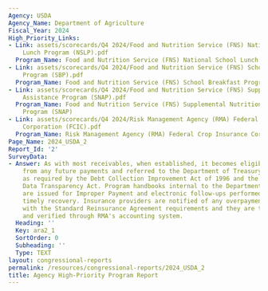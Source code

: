 ```yaml
---
Agency: USDA
Agency_Name: Department of Agriculture
Fiscal_Year: 2024
High_Priority_Links:
- Link: assets/scorecards/Q4 2024/Food and Nutrition Service (FNS) National School
    Lunch Program (NSLP).pdf
  Program_Name: Food and Nutrition Service (FNS) National School Lunch Program (NSLP)
- Link: assets/scorecards/Q4 2024/Food and Nutrition Service (FNS) School Breakfast
    Program (SBP).pdf
  Program_Name: Food and Nutrition Service (FNS) School Breakfast Program (SBP)
- Link: assets/scorecards/Q4 2024/Food and Nutrition Service (FNS) Supplemental Nutrition
    Assistance Program (SNAP).pdf
  Program_Name: Food and Nutrition Service (FNS) Supplemental Nutrition Assistance
    Program (SNAP)
- Link: assets/scorecards/Q4 2024/Risk Management Agency (RMA) Federal Crop Insurance
    Corporation (FCIC).pdf
  Program_Name: Risk Management Agency (RMA) Federal Crop Insurance Corporation (FCIC)
Page_Name: 2024_USDA_2
Report_Id: '2'
SurveyData:
- Answer: As with most receivables, when established, it becomes eligible for offset
    from any future payments and referred to the Department of Treasury for collection
    as required by the Debt Collection Improvement Act of 1996 and the 2022 Financial
    Data Transparency Act. Program handbooks internal to the Department and Billbacks
    are issued for Improper Payment and electronic follow-ups performed to ensure
    timely recovery. Insurance providers are notified of any overpayments in accordance
    with the Standard Reinsurance Agreement requirements and they are tracked, collected
    and verified through RMA's accounting system.
  Heading: ''
  Key: ara2_1
  SortOrder: 0
  Subheading: ''
  Type: TEXT
layout: congressional-reports
permalink: /resources/congressional-reports/2024_USDA_2
title: Agency High-Priority Program Report
---
```


